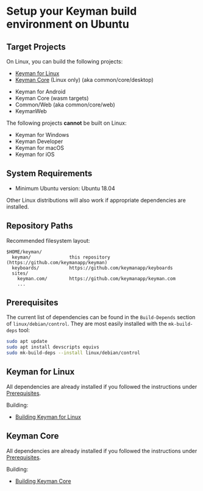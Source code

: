# Setup your Keyman build environment on Ubuntu

## Target Projects

On Linux, you can build the following projects:

* [Keyman for Linux](#keyman-for-linux)
* [Keyman Core](#keyman-core) (Linux only) (aka common/core/desktop)
<!-- TODO: document how to build for Android, Web, Core-Wasm and Common/Web on Linux. See TC build agent for details. -->
* Keyman for Android
* Keyman Core (wasm targets)
* Common/Web (aka common/core/web)
* KeymanWeb

The following projects **cannot** be built on Linux:

* Keyman for Windows
* Keyman Developer
* Keyman for macOS
* Keyman for iOS

## System Requirements

* Minimum Ubuntu version: Ubuntu 18.04

Other Linux distributions will also work if appropriate dependencies are installed.

## Repository Paths

Recommended filesystem layout:

```text
$HOME/keyman/
  keyman/              this repository (https://github.com/keymanapp/keyman)
  keyboards/           https://github.com/keymanapp/keyboards
  sites/
    keyman.com/        https://github.com/keymanapp/keyman.com
    ...
```

## Prerequisites

The current list of dependencies can be found in the `Build-Depends` section of `linux/debian/control`.
They are most easily installed with the `mk-build-deps` tool:

```bash
sudo apt update
sudo apt install devscripts equivs
sudo mk-build-deps --install linux/debian/control
```

## Keyman for Linux

All dependencies are already installed if you followed the instructions under [Prerequisites](#Prerequisites).

Building:

* [Building Keyman for Linux](../../linux/README.md)

## Keyman Core

All dependencies are already installed if you followed the instructions under [Prerequisites](#Prerequisites).

Building:

* [Building Keyman Core](../../common/core/desktop/doc/BUILDING.md)
